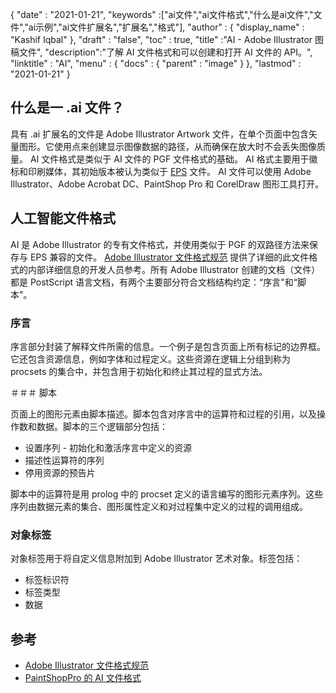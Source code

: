 {
  "date" : "2021-01-21",
  "keywords" :["ai文件","ai文件格式","什么是ai文件","文件","ai示例","ai文件扩展名","扩展名","格式"],
  "author" : {
    "display_name" : "Kashif Iqbal"
},
  "draft" : "false",
  "toc" : true,
  "title" :"AI - Adobe Illustrator 图稿文件",
  "description":"了解 AI 文件格式和可以创建和打开 AI 文件的 API。",
  "linktitle" : "AI",
  "menu" : {
    "docs" : {
      "parent" : "image"
}
},
  "lastmod" : "2021-01-21"
}

## 什么是一 .ai 文件？

具有 .ai 扩展名的文件是 Adobe Illustrator Artwork 文件，在单个页面中包含矢量图形。它使用点来创建显示图像数据的路径，从而确保在放大时不会丢失图像质量。 AI 文件格式是类似于 AI 文件的 PGF 文件格式的基础。 AI 格式主要用于徽标和印刷媒体，其初始版本被认为类似于 [EPS](/zh/page-description-language/eps/) 文件。 AI 文件可以使用 Adobe Illustrator、Adobe Acrobat DC、PaintShop Pro 和 CorelDraw 图形工具打开。

## 人工智能文件格式

AI 是 Adobe Illustrator 的专有文件格式，并使用类似于 PGF 的双路径方法来保存与 EPS 兼容的文件。 [Adobe Illustrator 文件格式规范](https://web.archive.org/web/20150906044646/http://partners.adobe.com/public/developer/en/illustrator/sdk/AI7FileFormat.pdf) 提供了详细的此文件格式的内部详细信息的开发人员参考。所有 Adobe Illustrator 创建的文档（文件）都是 PostScript 语言文档，有两个主要部分符合文档结构约定：“序言"和“脚本"。

### 序言

序言部分封装了解释文件所需的信息。一个例子是包含页面上所有标记的边界框。它还包含资源信息，例如字体和过程定义。这些资源在逻辑上分组到称为 procsets 的集合中，并包含用于初始化和终止其过程的显式方法。

＃＃＃ 脚本

页面上的图形元素由脚本描述。脚本包含对序言中的运算符和过程的引用，以及操作数和数据。脚本的三个逻辑部分包括：

* 设置序列 - 初始化和激活序言中定义的资源
* 描述性运算符的序列
* 停用资源的预告片

脚本中的运算符是用 prolog 中的 procset 定义的语言编写的图形元素序列。这些序列由数据元素的集合、图形属性定义和对过程集中定义的过程的调用组成。

### 对象标签

对象标签用于将自定义信息附加到 Adobe Illustrator 艺术对象。标签包括：

* 标签标识符
* 标签类型
* 数据

## 参考
* [Adobe Illustrator 文件格式规范](https://web.archive.org/web/20150906044646/http://partners.adobe.com/public/developer/en/illustrator/sdk/AI7FileFormat.pdf)
* [PaintShopPro 的 AI 文件格式](https://www.paintshoppro.com/en/pages/ai-file/)

